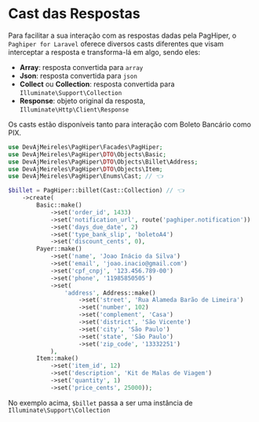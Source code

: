 # Cast das Respostas

Para facilitar a sua interação com as respostas dadas pela PagHiper, o `Paghiper for Laravel` oferece diversos casts 
diferentes que visam interceptar a resposta e transforma-lá em algo, sendo eles:

- **Array**: resposta convertida para `array`
- **Json**: resposta convertida para `json`
- **Collect** ou **Collection**: resposta convertida para `Illuminate\Support\Collection`
- **Response**: objeto original da resposta, `Illuminate\Http\Client\Response`

<div class="alert alert-success">
    Os casts estão disponíveis tanto para interação com Boleto Bancário como PIX.
</div>

```php
use DevAjMeireles\PagHiper\Facades\PagHiper;
use DevAjMeireles\PagHiper\DTO\Objects\Basic;
use DevAjMeireles\PagHiper\DTO\Objects\Billet\Address;
use DevAjMeireles\PagHiper\DTO\Objects\Item;
use DevAjMeireles\PagHiper\Enums\Cast; // 👈

$billet = PagHiper::billet(Cast::Collection) // 👈
    ->create(
        Basic::make()
            ->set('order_id', 1433) 
            ->set('notification_url', route('paghiper.notification')) 
            ->set('days_due_date', 2) 
            ->set('type_bank_slip', 'boletoA4') 
            ->set('discount_cents', 0),
        Payer::make()
            ->set('name', 'Joao Inácio da Silva') 
            ->set('email', 'joao.inacio@gmail.com') 
            ->set('cpf_cnpj', '123.456.789-00') 
            ->set('phone', '11985850505')
            ->set(
                'address', Address::make()
                    ->set('street', 'Rua Alameda Barão de Limeira')
                    ->set('number', 102)
                    ->set('complement', 'Casa')
                    ->set('district', 'São Vicente')
                    ->set('city', 'São Paulo')
                    ->set('state', 'São Paulo')
                    ->set('zip_code', '13332251')
            ),
        Item::make()
            ->set('item_id', 12) 
            ->set('description', 'Kit de Malas de Viagem') 
            ->set('quantity', 1) 
            ->set('price_cents', 25000));
```

No exemplo acima, `$billet` passa a ser uma instância de `Illuminate\Support\Collection`
